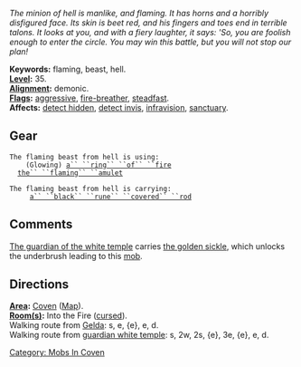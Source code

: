 *The minion of hell is manlike, and flaming. It has horns and a horribly
disfigured face. Its skin is beet red, and his fingers and toes end in
terrible talons. It looks at you, and with a fiery laughter, it says:
'So, you are foolish enough to enter the circle. You may win this
battle, but you will not stop our plan!*

**Keywords:** flaming, beast, hell.  
**[Level](Level.md "wikilink"):** 35.  
**[Alignment](Alignment.md "wikilink"):** demonic.  
**[Flags](:Category:_Mob_Types.md "wikilink"):**
[aggressive](Aggressive_Mobs.md "wikilink"),
[fire-breather](Breathing_Mobs.md "wikilink"),
[steadfast](Sentinel_Mobs.md "wikilink").  
**Affects:** [detect hidden](Detect_Hidden.md "wikilink"), [detect
invis](Detect_Invis.md "wikilink"),
[infravision](Infravision.md "wikilink"),
[sanctuary](Sanctuary.md "wikilink").  

## Gear

`The flaming beast from hell is using:`  
<worn on finger>`    (Glowing) `[`a`` ``ring`` ``of`` ``fire`](Ring_Of_Fire.md "wikilink")  
<worn around neck>`  `[`the`` ``flaming`` ``amulet`](Flaming_Amulet.md "wikilink")

`The flaming beast from hell is carrying:`  
`     `[`a`` ``black`` ``rune`` ``covered`` ``rod`](Black_Rune_Covered_Rod.md "wikilink")

## Comments

[The guardian of the white
temple](Guardian_Of_The_White_Temple.md "wikilink") carries [the golden
sickle](Golden_Sickle.md "wikilink"), which unlocks the underbrush
leading to this [mob](:Category:_Mobs.md "wikilink").

## Directions

**[Area](:Category:_Areas.md "wikilink"):**
[Coven](:Category:_Coven.md "wikilink")
([Map](Coven_Map.md "wikilink")).  
**[Room(s)](:Category:_Rooms.md "wikilink"):** Into the Fire
([cursed](Cursed_Rooms.md "wikilink")).  
Walking route from [Gelda](Hag_Gelda.md "wikilink"): s, e, {e}, e, d.  
Walking route from [guardian white
temple](Guardian_Of_The_White_Temple.md "wikilink"): s, 2w, 2s, {e}, 3e,
{e}, e, d.  

[Category: Mobs In Coven](Category:_Mobs_In_Coven "wikilink")
